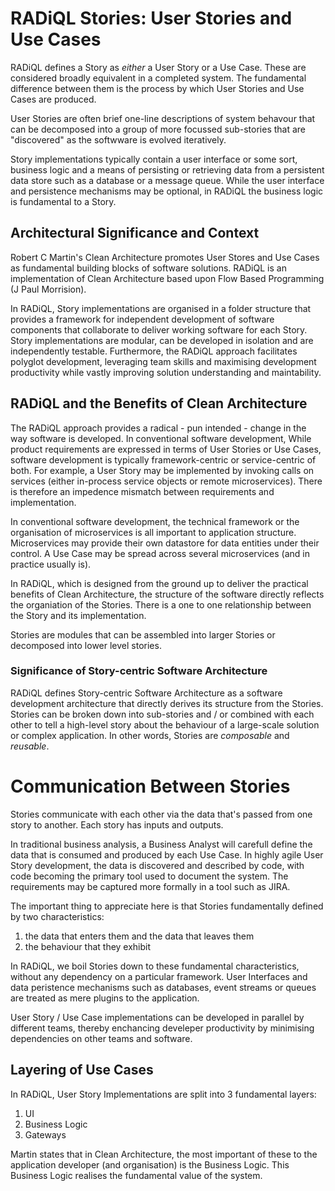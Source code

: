 # RADiQL Stories: User Stories and Use Cases

RADiQL defines a Story as *either* a User Story or a Use Case. These are 
considered broadly equivalent in a completed system. The fundamental difference 
between them is the process by which User Stories and Use Cases are produced. 

User Stories are often brief one-line descriptions of system behavour that can 
be decomposed into a group of more focussed sub-stories that are "discovered" 
as the softwware is evolved iteratively.

Story implementations typically contain a user interface or some sort, business 
logic and a means of persisting or retrieving data from a persistent data store 
such as a database or a message queue. While the user interface and persistence
mechanisms may be optional, in RADiQL the business logic is fundamental to a 
Story.

## Architectural Significance and Context

Robert C Martin's Clean Architecture promotes User Stores and Use Cases as 
fundamental building blocks of software solutions. RADiQL is an implementation 
of Clean Architecture based upon Flow Based Programming (J Paul Morrision). 

In RADiQL, Story implementations are organised in a folder 
structure that provides a framework for independent development of software 
components that collaborate to deliver working software for each Story. Story
implementations are modular, can be developed in isolation and are independently 
testable. Furthermore, the RADiQL approach facilitates polyglot development, 
leveraging team skills and maximising development productivity while vastly 
improving solution understanding and maintability.

## RADiQL and the Benefits of Clean Architecture

The RADiQL approach provides a radical - pun intended - change in the way 
software is developed. In conventional software development, While product 
requirements are expressed in terms of User Stories or Use Cases, software 
development is typically framework-centric or service-centric of both. For 
example, a User Story may be implemented by invoking calls on services 
(either in-process service objects or remote microservices). There is
therefore an impedence mismatch between requirements and implementation. 

In conventional software development, the technical framework or the 
organisation of microservices is all important to application structure. 
Microservices may provide their own datastore for data entities under their 
control. A Use Case may be spread across several microservices (and in practice 
usually is).

In RADiQL, which is designed from the ground up to deliver the practical 
benefits of Clean Architecture, the structure of the software directly reflects 
the organiation of the Stories. There is a one to one relationship between the 
Story and its implementation. 

Stories are modules that can be assembled into larger Stories or decomposed into
lower level stories.

### Significance of Story-centric Software Architecture

RADiQL defines Story-centric Software Architecture as a software development 
architecture that directly derives its structure from the Stories. Stories 
can be broken down into sub-stories and / or combined with each other to tell
a high-level story about the behaviour of a large-scale solution or complex 
application. In other words, Stories are *composable* and *reusable*.

# Communication Between Stories

Stories communicate with each other via the data that's passed from one
story to another. Each story has inputs and outputs. 

In traditional business analysis, a Business Analyst will carefull define the
data that is consumed and produced by each Use Case. In highly agile User Story 
development, the data is discovered and described by code, with code becoming
the primary tool used to document the system. The requirements may be captured
more formally in a tool such as JIRA.

The important thing to appreciate here is that Stories fundamentally defined 
by two characteristics: 

1. the data that enters them and the data that leaves them
2. the behaviour that they exhibit

In RADiQL, we boil Stories down to these fundamental characteristics, without
any dependency on a particular framework. User Interfaces and data peristence
mechanisms such as databases, event streams or queues are treated as mere
plugins to the application.

User Story / Use Case implementations can be developed in parallel by different 
teams, thereby enchancing develeper productivity by minimising dependencies on 
other teams and software.

## Layering of Use Cases

In RADiQL, User Story Implementations are split into 3 fundamental layers:

1. UI
2. Business Logic
3. Gateways

Martin states that in Clean Architecture, the most important of these to the 
application developer (and organisation) is the Business Logic. This Business 
Logic realises the fundamental value of the system.


